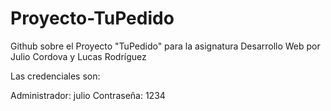 # Proyecto-TuPedido
Github sobre el Proyecto "TuPedido" para la asignatura Desarrollo Web por Julio Cordova y Lucas Rodríguez

Las credenciales son:

Administrador: julio
Contraseña: 1234
